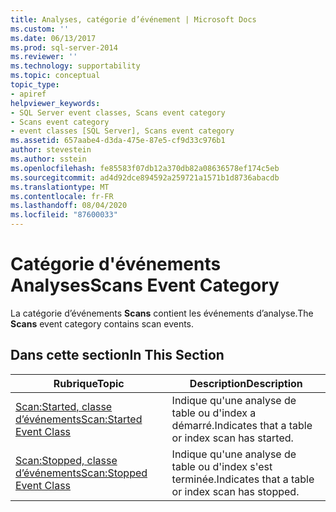 ```yaml
---
title: Analyses, catégorie d’événement | Microsoft Docs
ms.custom: ''
ms.date: 06/13/2017
ms.prod: sql-server-2014
ms.reviewer: ''
ms.technology: supportability
ms.topic: conceptual
topic_type:
- apiref
helpviewer_keywords:
- SQL Server event classes, Scans event category
- Scans event category
- event classes [SQL Server], Scans event category
ms.assetid: 657aabe4-d3da-475e-87e5-cf9d33c976b1
author: stevestein
ms.author: sstein
ms.openlocfilehash: fe85583f07db12a370db82a08636578ef174c5eb
ms.sourcegitcommit: ad4d92dce894592a259721a1571b1d8736abacdb
ms.translationtype: MT
ms.contentlocale: fr-FR
ms.lasthandoff: 08/04/2020
ms.locfileid: "87600033"
---
```

# <a name="scans-event-category"></a><span data-ttu-id="d2e0c-102">Catégorie d'événements Analyses</span><span class="sxs-lookup"><span data-stu-id="d2e0c-102">Scans Event Category</span></span>
  <span data-ttu-id="d2e0c-103">La catégorie d’événements **Scans** contient les événements d’analyse.</span><span class="sxs-lookup"><span data-stu-id="d2e0c-103">The **Scans** event category contains scan events.</span></span>  
  
## <a name="in-this-section"></a><span data-ttu-id="d2e0c-104">Dans cette section</span><span class="sxs-lookup"><span data-stu-id="d2e0c-104">In This Section</span></span>  
  
|<span data-ttu-id="d2e0c-105">Rubrique</span><span class="sxs-lookup"><span data-stu-id="d2e0c-105">Topic</span></span>|<span data-ttu-id="d2e0c-106">Description</span><span class="sxs-lookup"><span data-stu-id="d2e0c-106">Description</span></span>|  
|-----------|-----------------|  
|[<span data-ttu-id="d2e0c-107">Scan:Started, classe d’événements</span><span class="sxs-lookup"><span data-stu-id="d2e0c-107">Scan:Started Event Class</span></span>](scan-started-event-class.md)|<span data-ttu-id="d2e0c-108">Indique qu'une analyse de table ou d'index a démarré.</span><span class="sxs-lookup"><span data-stu-id="d2e0c-108">Indicates that a table or index scan has started.</span></span>|  
|[<span data-ttu-id="d2e0c-109">Scan:Stopped, classe d’événements</span><span class="sxs-lookup"><span data-stu-id="d2e0c-109">Scan:Stopped Event Class</span></span>](scan-stopped-event-class.md)|<span data-ttu-id="d2e0c-110">Indique qu'une analyse de table ou d'index s'est terminée.</span><span class="sxs-lookup"><span data-stu-id="d2e0c-110">Indicates that a table or index scan has stopped.</span></span>|  
  
  
